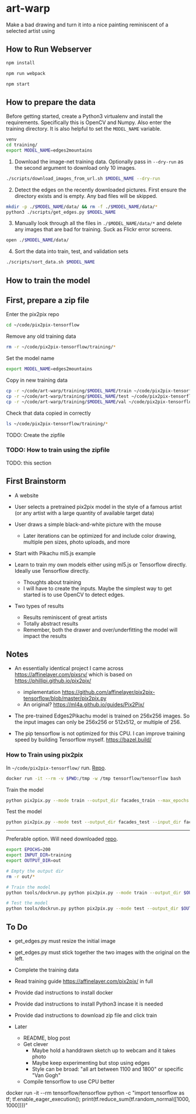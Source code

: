 # art-warp

Make a bad drawing and turn it into a nice painting reminiscent of a selected artist using 

## How to Run Webserver

```sh
npm install
```

```sh
npm run webpack
```

```sh
npm start
```

## How to prepare the data

Before getting started, create a Python3 virtualenv and install the requirements. Specifically this is OpenCV and Numpy. Also enter the training directory. It is also helpful to set the `MODEL_NAME` variable.

```sh
venv
cd training/
export MODEL_NAME=edges2mountains
```

1. Download the image-net training data. Optionally pass in `--dry-run` as the second argument to download only 10 images.

```sh
./scripts/download_images_from_url.sh $MODEL_NAME --dry-run
```

2. Detect the edges on the recently downloaded pictures. First ensure the directory exists and is empty. Any bad files will be skipped.

```sh
mkdir -p ./$MODEL_NAME/data/ && rm -f ./$MODEL_NAME/data/*
python3 ./scripts/get_edges.py $MODEL_NAME
```

3. Manually look through all the files in `./$MODEL_NAME/data/*` and delete any images that are bad for training. Suck as Flickr error screens.

```sh
open ./$MODEL_NAME/data/
```

4. Sort the data into train, test, and validation sets


```sh
./scripts/sort_data.sh $MODEL_NAME
```

## How to train the model

## First, prepare a zip file

Enter the pix2pix repo

```sh
cd ~/code/pix2pix-tensorflow
```

Remove any old training data 

```sh
rm -r ~/code/pix2pix-tensorflow/training/*
```

Set the model name

```sh
export MODEL_NAME=edges2mountains
```

Copy in new training data

```sh
cp -r ~/code/art-warp/training/$MODEL_NAME/train ~/code/pix2pix-tensorflow/training/
cp -r ~/code/art-warp/training/$MODEL_NAME/test ~/code/pix2pix-tensorflow/training/
cp -r ~/code/art-warp/training/$MODEL_NAME/val ~/code/pix2pix-tensorflow/training/
```

Check that data copied in correctly

```sh
ls ~/code/pix2pix-tensorflow/training/*
```

TODO: Create the zipfile

### TODO: How to train using the zipfile

TODO: this section

## First Brainstorm

- A website
- User selects a pretrained pix2pix model in the style of a famous artist (or any artist with a large quantity of available target data)
- User draws a simple black-and-white picture with the mouse
  - Later iterations can be optimized for and include color drawing, multiple pen sizes, photo uploads, and more
- Start with Pikachu ml5.js example
- Learn to train my own models either using ml5.js or Tensorflow directly. Ideally use Tensorflow directly.
  - Thoughts about training
  - I will have to create the inputs. Maybe the simplest way to get started is to use OpenCV to detect edges.

- Two types of results
  - Results reminiscent of great artists
  - Totally abstract results
  - Remember, both the drawer and over/underfitting the model will impact the results

## Notes

- An essentially identical project I came across https://affinelayer.com/pixsrv/ which is based on https://phillipi.github.io/pix2pix/ 
  - implementation https://github.com/affinelayer/pix2pix-tensorflow/blob/master/pix2pix.py
  - An original? https://ml4a.github.io/guides/Pix2Pix/
- The pre-trained Edges2Pikachu model is trained on 256x256 images. So the input images can only be 256x256 or 512x512, or multiple of 256.

- The pip tensorflow is not optimized for this CPU. I can improve training speed by building Tensorflow myself. https://bazel.build/

### How to Train using pix2pix

In `~/code/pix2pix-tensorflow/` run. [Repo](https://github.com/affinelayer/pix2pix-tensorflow).

```sh
docker run -it --rm -v $PWD:/tmp -w /tmp tensorflow/tensorflow bash
```

Train the model

```sh
python pix2pix.py --mode train --output_dir facades_train --max_epochs 200 --input_dir facades/train --which_direction BtoA
```

Test the model

```sh
python pix2pix.py --mode test --output_dir facades_test --input_dir facades/val --checkpoint facades_train
```

--------

Preferable option. Will need downloaded [repo](https://github.com/affinelayer/pix2pix-tensorflow).

```sh
export EPOCHS=200
export INPUT_DIR=training
export OUTPUT_DIR=out

# Empty the output dir
rm -r out/*

# Train the model
python tools/dockrun.py python pix2pix.py --mode train --output_dir $OUTPUT_DIR/train_out --max_epochs $EPOCHS --input_dir $INPUT_DIR/train --which_direction BtoA

# Test the model
python tools/dockrun.py python pix2pix.py --mode test --output_dir $OUTPUT_DIR/test_out --input_dir $INPUT_DIR/val --checkpoint $INPUT_DIR/train_out
```

## To Do

- get_edges.py must resize the initial image
- get_edges.py must stick together the two images with the original on the left.
- Complete the training data

- Read training guide https://affinelayer.com/pix2pix/ in full

- Provide dad instructions to install docker
- Provide dad instructions to install Python3 incase it is needed
- Provide dad instructions to download zip file and click train

- Later
  - README, blog post
  - Get clever 
    - Maybe hold a handdrawn sketch up to webcam and it takes photo
    - Maybe keep experimenting but stop using edges
    - Style can be broad: "all art between 1100 and 1800" or specific "Van Gogh"
  - Compile tensorflow to use CPU better


docker run -it --rm tensorflow/tensorflow python -c "import tensorflow as tf; tf.enable_eager_execution(); print(tf.reduce_sum(tf.random_normal([1000, 1000])))"
